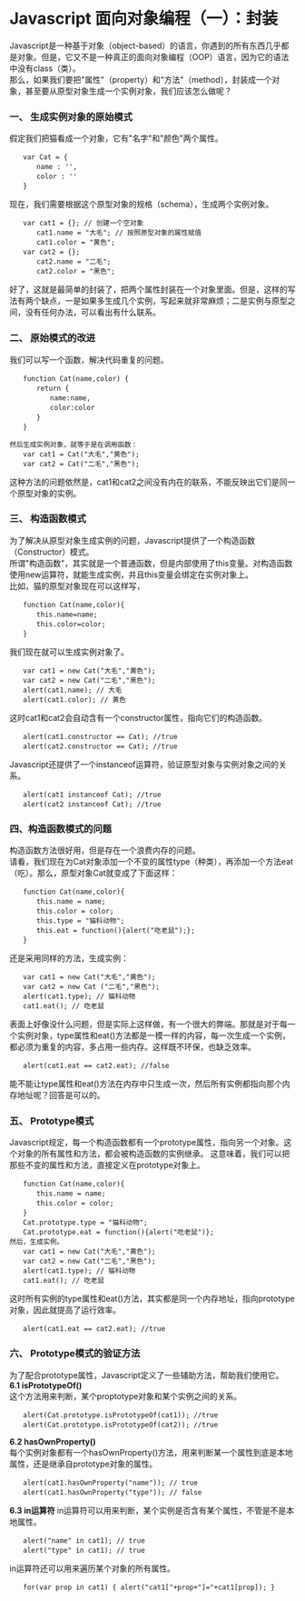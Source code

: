 # Javascript 面向对象编程（一）：封装

Javascript是一种基于对象（object-based）的语言，你遇到的所有东西几乎都是对象。但是，它又不是一种真正的面向对象编程（OOP）语言，因为它的语法中没有class（类）。   
那么，如果我们要把"属性"（property）和"方法"（method），封装成一个对象，甚至要从原型对象生成一个实例对象，我们应该怎么做呢？
### 一、 生成实例对象的原始模式
假定我们把猫看成一个对象，它有"名字"和"颜色"两个属性。
```
　　var Cat = {
　　　　name : '',
　　　　color : ''
　　} 
```
现在，我们需要根据这个原型对象的规格（schema），生成两个实例对象。
```
　　var cat1 = {}; // 创建一个空对象
　　　　cat1.name = "大毛"; // 按照原型对象的属性赋值
　　　　cat1.color = "黄色";
　　var cat2 = {};
　　　　cat2.name = "二毛";
　　　　cat2.color = "黑色";
```
好了，这就是最简单的封装了，把两个属性封装在一个对象里面。但是，这样的写法有两个缺点，一是如果多生成几个实例，写起来就非常麻烦；二是实例与原型之间，没有任何办法，可以看出有什么联系。
### 二、 原始模式的改进
我们可以写一个函数，解决代码重复的问题。
```
　　function Cat(name,color) {
　　　　return {
　　　　　　name:name,
　　　　　　color:color
　　　　}
　　}

然后生成实例对象，就等于是在调用函数：
　　var cat1 = Cat("大毛","黄色");
　　var cat2 = Cat("二毛","黑色");
```
这种方法的问题依然是，cat1和cat2之间没有内在的联系，不能反映出它们是同一个原型对象的实例。
### 三、 构造函数模式
为了解决从原型对象生成实例的问题，Javascript提供了一个构造函数（Constructor）模式。  
所谓"构造函数"，其实就是一个普通函数，但是内部使用了this变量。对构造函数使用new运算符，就能生成实例，并且this变量会绑定在实例对象上。  
比如，猫的原型对象现在可以这样写，
```
　　function Cat(name,color){
　　　　this.name=name;
　　　　this.color=color;
　　}
```
我们现在就可以生成实例对象了。
```
　　var cat1 = new Cat("大毛","黄色");
　　var cat2 = new Cat("二毛","黑色");
　　alert(cat1.name); // 大毛
　　alert(cat1.color); // 黄色
```
这时cat1和cat2会自动含有一个constructor属性，指向它们的构造函数。
```
　　alert(cat1.constructor == Cat); //true
　　alert(cat2.constructor == Cat); //true
```
Javascript还提供了一个instanceof运算符，验证原型对象与实例对象之间的关系。
```
　　alert(cat1 instanceof Cat); //true
　　alert(cat2 instanceof Cat); //true
```
### 四、构造函数模式的问题
构造函数方法很好用，但是存在一个浪费内存的问题。  
请看，我们现在为Cat对象添加一个不变的属性type（种类），再添加一个方法eat（吃）。那么，原型对象Cat就变成了下面这样：
```
　　function Cat(name,color){
　　　　this.name = name;
　　　　this.color = color;
　　　　this.type = "猫科动物";
　　　　this.eat = function(){alert("吃老鼠");};
　　}
```
还是采用同样的方法，生成实例：
```
　　var cat1 = new Cat("大毛","黄色");
　　var cat2 = new Cat ("二毛","黑色");
　　alert(cat1.type); // 猫科动物
　　cat1.eat(); // 吃老鼠
```
表面上好像没什么问题，但是实际上这样做，有一个很大的弊端。那就是对于每一个实例对象，type属性和eat()方法都是一模一样的内容，每一次生成一个实例，都必须为重复的内容，多占用一些内存。这样既不环保，也缺乏效率。
```
　　alert(cat1.eat == cat2.eat); //false
```
能不能让type属性和eat()方法在内存中只生成一次，然后所有实例都指向那个内存地址呢？回答是可以的。

### 五、 Prototype模式
Javascript规定，每一个构造函数都有一个prototype属性，指向另一个对象。这个对象的所有属性和方法，都会被构造函数的实例继承。
这意味着，我们可以把那些不变的属性和方法，直接定义在prototype对象上。
```
　　function Cat(name,color){
　　　　this.name = name;
　　　　this.color = color;
　　}
　　Cat.prototype.type = "猫科动物";
　　Cat.prototype.eat = function(){alert("吃老鼠")};
然后，生成实例。
　　var cat1 = new Cat("大毛","黄色");
　　var cat2 = new Cat("二毛","黑色");
　　alert(cat1.type); // 猫科动物
　　cat1.eat(); // 吃老鼠
```
这时所有实例的type属性和eat()方法，其实都是同一个内存地址，指向prototype对象，因此就提高了运行效率。  
```
　　alert(cat1.eat == cat2.eat); //true
```

### 六、 Prototype模式的验证方法
为了配合prototype属性，Javascript定义了一些辅助方法，帮助我们使用它。   
**6.1 isPrototypeOf()**  
这个方法用来判断，某个proptotype对象和某个实例之间的关系。
```
　　alert(Cat.prototype.isPrototypeOf(cat1)); //true
　　alert(Cat.prototype.isPrototypeOf(cat2)); //true
```


**6.2 hasOwnProperty()**  
每个实例对象都有一个hasOwnProperty()方法，用来判断某一个属性到底是本地属性，还是继承自prototype对象的属性。
```
　　alert(cat1.hasOwnProperty("name")); // true
　　alert(cat1.hasOwnProperty("type")); // false
```
**6.3 in运算符**
in运算符可以用来判断，某个实例是否含有某个属性，不管是不是本地属性。
```
　　alert("name" in cat1); // true
　　alert("type" in cat1); // true
```
in运算符还可以用来遍历某个对象的所有属性。
```
　　for(var prop in cat1) { alert("cat1["+prop+"]="+cat1[prop]); }
```
